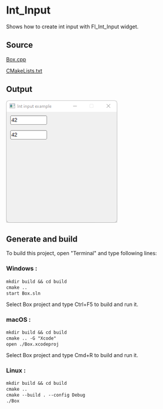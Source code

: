 # Int_Input

Shows how to create int input with Fl_Int_Input widget.

## Source

[Box.cpp](Box.cpp)

[CMakeLists.txt](CMakeLists.txt)

## Output

![output](../../../docs/Pictures/Examples/Int_Input.png)

## Generate and build

To build this project, open "Terminal" and type following lines:

### Windows :

``` shell
mkdir build && cd build
cmake .. 
start Box.sln
```

Select Box project and type Ctrl+F5 to build and run it.

### macOS :

``` shell
mkdir build && cd build
cmake .. -G "Xcode"
open ./Box.xcodeproj
```

Select Box project and type Cmd+R to build and run it.

### Linux :

``` shell
mkdir build && cd build
cmake .. 
cmake --build . --config Debug
./Box
```
